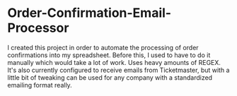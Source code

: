 # Order-Confirmation-Email-Processor
I created this project in order to automate the processing of order confirmations into my spreadsheet. Before this, I used to have to do it manually which would take a lot of work.
Uses heavy amounts of REGEX. It's also currently configured to receive emails from Ticketmaster, but with a little bit of tweaking can be used for any company with a standardized emailing format really.
